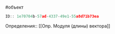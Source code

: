 #объект

```javascript
ID:: 1e70704b-57ad-4337-49e1-55a8d71b73ea
```

Определения:: [[Опр. Модуля (длины) вектора]]
